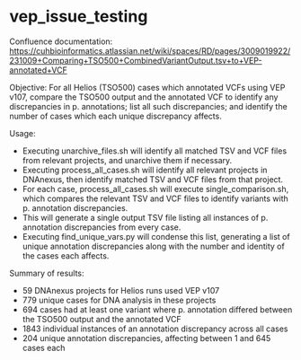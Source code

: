 # vep_issue_testing

Confluence documentation: https://cuhbioinformatics.atlassian.net/wiki/spaces/RD/pages/3009019922/231009+Comparing+TSO500+CombinedVariantOutput.tsv+to+VEP-annotated+VCF

Objective:
For all Helios (TSO500) cases which annotated VCFs using VEP v107, compare the TSO500 output and the annotated VCF to identify any discrepancies in p. annotations; list all such discrepancies; and identify the number of cases which each unique discrepancy affects.

Usage:
- Executing unarchive_files.sh will identify all matched TSV and VCF files from relevant projects, and unarchive them if necessary.
- Executing process_all_cases.sh will identify all relevant projects in DNAnexus, then identify matched TSV and VCF files from that project.
- For each case, process_all_cases.sh will execute single_comparison.sh, which compares the relevant TSV and VCF files to identify variants with p. annotation discrepancies.
- This will generate a single output TSV file listing all instances of p. annotation discrepancies from every case.
- Executing find_unique_vars.py will condense this list, generating a list of unique annotation discrepancies along with the number and identity of the cases each affects.

Summary of results:
- 59 DNAnexus projects for Helios runs used VEP v107
- 779 unique cases for DNA analysis in these projects
- 694 cases had at least one variant where p. annotation differed between the TSO500 output and the annotated VCF
- 1843 individual instances of an annotation discrepancy across all cases
- 204 unique annotation discrepancies, affecting between 1 and 645 cases each
